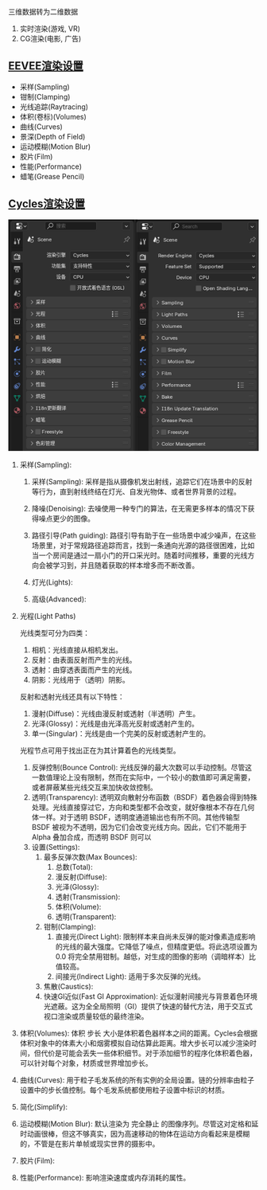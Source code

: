 三维数据转为二维数据


1. 实时渲染(游戏, VR)
2. CG渲染(电影, 广告)



## [EEVEE渲染设置](https://docs.blender.org/manual/en/4.4/render/eevee/render_settings/index.html#)

- 采样(Sampling)
- 钳制(Clamping)
- 光线追踪(Raytracing)
- 体积(卷标)(Volumes)
- 曲线(Curves)
- 景深(Depth of Field)
- 运动模糊(Motion Blur)
- 胶片(Film)
- 性能(Performance)
- 蜡笔(Grease Pencil)

## [Cycles渲染设置](https://docs.blender.org/manual/en/4.4/render/cycles/render_settings/index.html)

![Cycles渲染设置](渲染/Cycles渲染设置.png)

1. 采样(Sampling):
    1. 采样(Sampling): 采样是指从摄像机发出射线，追踪它们在场景中的反射等行为，直到射线终结在灯光、自发光物体、或者世界背景的过程。

    2. 降噪(Denoising): 去噪使用一种专门的算法，在无需更多样本的情况下获得噪点更少的图像。

    3. 路径引导(Path guiding): 路径引导有助于在一些场景中减少噪声，在这些场景里，对于常规路径追踪而言，找到一条通向光源的路径很困难，比如当一个房间是通过一扇小门的开口采光时。随着时间推移，重要的光线方向会被学习到，并且随着获取的样本增多而不断改善。

    4. 灯光(Lights): 

    5. 高级(Advanced): 

2. 光程(Light Paths)


    光线类型可分为四类：

    1. 相机：光线直接从相机发出。
    2. 反射：由表面反射而产生的光线。
    3. 透射：由穿透表面而产生的光线。
    4. 阴影：光线用于（透明）阴影。

    反射和透射光线还具有以下特性：

    1. 漫射(Diffuse)：光线由漫反射或透射（半透明）产生。
    1. 光泽(Glossy)：光线是由光泽高光反射或透射产生的。
    1. 单一(Singular)：光线是由一个完美的反射或透射产生的。

    光程节点可用于找出正在为其计算着色的光线类型。


    1. 反弹控制(Bounce Control): 光线反弹的最大次数可以手动控制。尽管这一数值理论上没有限制，然而在实际中，一个较小的数值即可满足需要，或者屏蔽某些光线交互来加快收敛控制。
    2. 透明(Transparency): 透明双向散射分布函数（BSDF）着色器会得到特殊处理。光线直接穿过它，方向和类型都不会改变，就好像根本不存在几何体一样。对于透明 BSDF，透明度通道输出也有所不同。其他传输型 BSDF 被视为不透明，因为它们会改变光线方向。因此，它们不能用于 Alpha 叠加合成，而透明 BSDF 则可以
    3. 设置(Settings): 
        1. 最多反弹次数(Max Bounces):
            1. 总数(Total):
            2. 漫反射(Diffuse):
            3. 光泽(Glossy):
            4. 透射(Transmission):
            5. 体积(Volume):
            6. 透明(Transparent):
        2. 钳制(Clamping):
            1. 直接光(Direct Light): 限制样本来自尚未反弹的能对像素造成影响的光线的最大强度。它降低了噪点，但精度更低。将此选项设置为 0.0 将完全禁用钳制。越低，对生成的图像的影响（调暗样本）比值较高。
            2. 间接光(Indirect Light): 适用于多次反弹的光线。
        3. 焦散(Caustics):
        4. 快速GI近似(Fast GI Approximation): 近似漫射间接光与背景着色环境光遮蔽。这为全全局照明（GI）提供了快速的替代方法，用于交互式视口渲染或质量较低的最终渲染。
3. 体积(Volumes): 体积 步长 大小是体积着色器样本之间的距离。Cycles会根据体积对象中的体素大小和烟雾模拟自动估算此距离。增大步长可以减少渲染时间，但代价是可能会丢失一些体积细节。对于添加细节的程序化体积着色器，可以针对每个对象，材质或世界增加步长。
4. 曲线(Curves): 用于粒子毛发系统的所有实例的全局设置。链的分辨率由粒子设置中的步长值控制。每个毛发系统都使用粒子设置中标识的材质。
5. 简化(Simplify):
6. 运动模糊(Motion Blur): 默认渲染为 完全静止 的图像序列。尽管这对定格和延时动画很棒，但这不够真实，因为高速移动的物体在运动方向看起来是模糊的，不管是在影片单帧或现实世界的摄影中。
7. 胶片(Film): 
8. 性能(Performance): 影响渲染速度或内存消耗的属性。



















